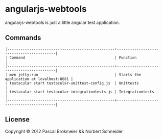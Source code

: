 angularjs-webtools
=====================

angularjs-webtools is just a little angular test application.

Commands
---------------------

```
|-------------------------------------------------+------------------------------------------|
| Command                                         | Function                                 |
|-------------------------------------------------+------------------------------------------|
| mvn jetty:run                                   | Starts the application at lovalhost:8081 |
| testacular start testacular-unittest-config.js  | Unittests                                |
| testacular start testacular-integrationtests.js | Integrationtests                         |
|-------------------------------------------------+------------------------------------------|
```

License
---------------------
Copyright © 2012 Pascal Brokmeier && Norbert Schneider
